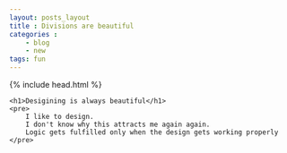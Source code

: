 ```yaml
---
layout: posts_layout
title : Divisions are beautiful
categories :
    - blog
    - new
tags: fun
---
```


<html>
{% include head.html %}
<body>

    <h1>Desigining is always beautiful</h1>
    <pre>
        I like to design.
        I don't know why this attracts me again again.
        Logic gets fulfilled only when the design gets working properly
    </pre>
</body>
</html>
